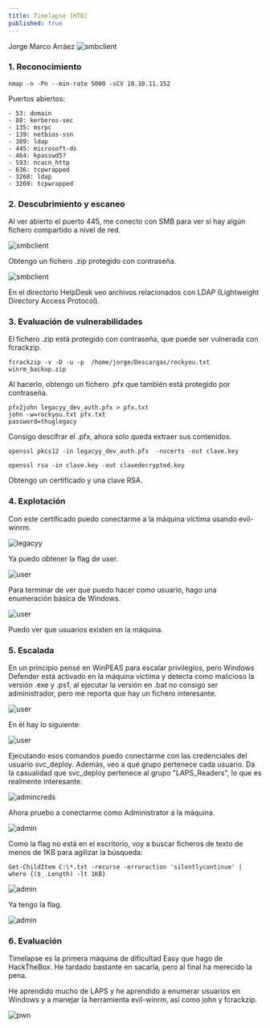 ```yaml
---
title: Timelapse [HTB]
published: true
---
```


Jorge Marco Arráez
![smbclient](../assets/capturas_maquinas/HTB/timelapse/timelapse.pngpng)
### [](#header-3)   1. Reconocimiento

```
nmap -n -Pn --min-rate 5000 -sCV 10.10.11.152
```

Puertos abiertos:

```
- 53: domain
- 88: kerberos-sec
- 135: msrpc
- 139: netbios-ssn
- 389: ldap
- 445: microsoft-ds
- 464: kpasswd5?
- 593: ncacn_http
- 636: tcpwrapped
- 3268: ldap
- 3269: tcpwrapped
```

### [](#header-3)   2. Descubrimiento y escaneo

Al ver abierto el puerto 445, me conecto con SMB para ver si hay algún fichero compartido a nivel de red.

![smbclient](../assets/capturas_maquinas/HTB/timelapse/recon_smb.png)

Obtengo un fichero .zip protegido con contraseña.

![smbclient](../assets/capturas_maquinas/HTB/timelapse/recon_ldap.png)

En el directorio HelpDesk veo archivos relacionados con LDAP (Lightweight Directory Access Protocol).

### [](#header-3)   3. Evaluación de vulnerabilidades

El fichero .zip está protegido con contraseña, que puede ser vulnerada con fcrackzip. 

```
fcrackzip -v -D -u -p  /home/jorge/Descargas/rockyou.txt winrm_backup.zip
```

Al hacerlo, obtengo un fichero .pfx que también está protegido por contraseña. 

```
pfx2john legacyy_dev_auth.pfx > pfx.txt
john -w=rockyou.txt pfx.txt
password=thuglegacy
```

Consigo descifrar el .pfx, ahora solo queda extraer sus contenidos.

```
openssl pkcs12 -in legacyy_dev_auth.pfx  -nocerts -out clave.key

openssl rsa -in clave.key -out clavedecrypted.key
```
Obtengo un certificado y una clave RSA.


### [](#header-3)   4. Explotación

Con este certificado puedo conectarme a la máquina víctima usando evil-winrm.

![legacyy](../assets/capturas_maquinas/HTB/timelapse/conexion-legacyy.png)

Ya puedo obtener la flag de user.

![user](../assets/capturas_maquinas/HTB/timelapse/usertxt.png)

Para terminar de ver que puedo hacer como usuario, hago una enumeración básica de Windows.

![user](../assets/capturas_maquinas/HTB/timelapse/net-user.png)

Puedo ver que usuarios existen en la máquina.

### [](#header-3)   5. Escalada

En un principio pensé en WinPEAS para escalar privilegios, pero Windows Defender está activado en la máquina víctima y detecta como malicioso la versión .exe y .ps1, al ejecutar la versión en .bat no consigo ser administrador, pero me reporta que hay un fichero interesante.

![user](../assets/capturas_maquinas/HTB/timelapse/winpeas_upload.png)

En él hay lo siguiente:

![user](../assets/capturas_maquinas/HTB/timelapse/contra-svc.png)

Ejecutando esos comandos puedo conectarme con las credenciales del usuario svc_deploy.
Además, veo a qué grupo pertenece cada usuario. Da la casualidad que svc_deploy pertenece al grupo "LAPS_Readers", lo que es realmente interesante. 

![admincreds](../assets/capturas_maquinas/HTB/timelapse/admin-credentials.png)

Ahora pruebo a conectarme como Administrator a la máquina.

![admin](../assets/capturas_maquinas/HTB/timelapse/admin.png)

Como la flag no está en el escritorio, voy a buscar ficheros de texto de menos de 1KB para agilizar la búsqueda:

```
Get-ChildItem C:\*.txt -recurse -erroraction 'silentlycontinue' | where {($_.Length) -lt 1KB}
```

![admin](../assets/capturas_maquinas/HTB/timelapse/where_root.png)

Ya tengo la flag.

![admin](../assets/capturas_maquinas/HTB/timelapse/roottxt.png)

### [](#header-3)   6. Evaluación

Timelapse es la primera máquina de dificultad Easy que hago de HackTheBox. He tardado bastante en sacarla, pero al final ha merecido la pena. 

He aprendido mucho de LAPS y he aprendido a enumerar usuarios en Windows y a manejar la herramienta evil-winrm, así como john y fcrackzip. 

![pwn](../assets/capturas_maquinas/HTB/timelapse/pwn.png)
